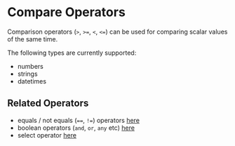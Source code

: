 # Compare Operators

Comparison operators (`>`, `>=`, `<`, `<=`) can be used for comparing scalar values of the same time.

The following types are currently supported:

- numbers
- strings
- datetimes

## Related Operators

- equals / not equals (`==`, `!=`) operators [here](https://mikefarah.gitbook.io/yq/operators/equals)
- boolean operators (`and`, `or`, `any` etc) [here](https://mikefarah.gitbook.io/yq/operators/boolean-operators)
- select operator [here](https://mikefarah.gitbook.io/yq/operators/select)
